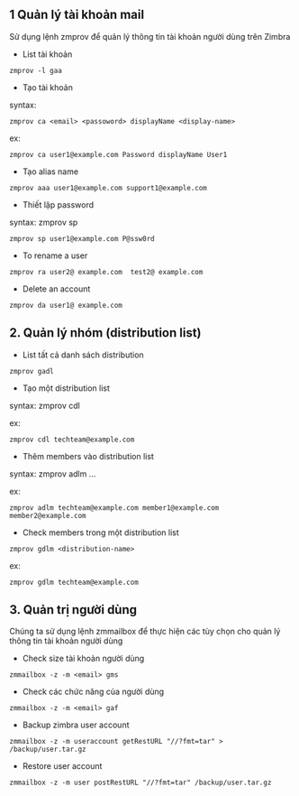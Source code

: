## 1  Quản lý tài khoản mail

Sử dụng lệnh zmprov để quản lý thông tin tài khoản người dùng trên Zimbra

- List tài khoản

`zmprov -l gaa`

- Tạo tài khoản

syntax:

`zmprov ca <email> <passoword> displayName <display-name>`

ex:

`zmprov ca user1@example.com Password displayName User1`

- Tạo alias name

`zmprov aaa user1@example.com support1@example.com`

- Thiết lập password

syntax: zmprov sp <email> <password>

`zmprov sp user1@example.com P@ssw0rd`

- To rename a user

`zmprov ra user2@ example.com  test2@ example.com`

-  Delete an account

`zmprov da user1@ example.com`

## 2. Quản lý nhóm (distribution list)

- List tất cả danh sách distribution

`zmprov gadl`

- Tạo một distribution list

syntax: zmprov cdl <distribution-name>

ex:

`zmprov cdl techteam@example.com`

- Thêm members vào distribution list

syntax: zmprov adlm <distribution-name> <member1> <member2> …

ex: 

`zmprov adlm techteam@example.com member1@example.com member2@example.com`

- Check members trong một distribution list

`zmprov gdlm <distribution-name>`

ex: 

`zmprov gdlm techteam@example.com`

## 3. Quản trị người dùng

Chúng ta sử dụng lệnh zmmailbox để thực hiện các tùy chọn cho quản lý thông tin tài khoản người dùng

- Check size  tài khoản người dùng

`zmmailbox -z -m <email> gms`

- Check các chức năng của người dùng

`zmmailbox -z -m <email> gaf`

- Backup zimbra user account

`zmmailbox -z -m useraccount getRestURL "//?fmt=tar" > /backup/user.tar.gz`

- Restore user account

`zmmailbox -z -m user postRestURL "//?fmt=tar" /backup/user.tar.gz`
